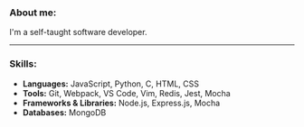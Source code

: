 ### About me:

I'm a self-taught software developer.

<hr>

### Skills:

- **Languages:** JavaScript, Python, C, HTML, CSS
- **Tools:** Git, Webpack, VS Code, Vim, Redis, Jest, Mocha
- **Frameworks & Libraries:** Node.js, Express.js, Mocha
- **Databases:** MongoDB
